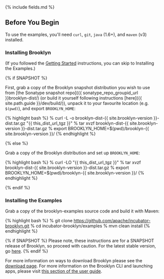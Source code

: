 {% include fields.md %}

## Before You Begin

To use the examples, you'll need ``curl``, ``git``, ``java`` (1.6+), and ``maven`` (v3) installed.

### Installing Brooklyn

(If you followed the [Getting Started](/use/guide/quickstart/index.html) instructions, you can skip to Installing the Examples.)

{% if SNAPSHOT %}

First, grab a copy of the Brooklyn snapshot distribution you wish to use from 
[the Sonatype snapshot repo]({{ sonatype_repo_groupid_url }}brooklyn-dist/)
(or build it yourself following instructions [here]({{ site.path.guide }}/dev/build/)),
unpack it to your favourite location (e.g. `$(pwd)`), 
and export `BROOKLYN_HOME`:

{% highlight bash %}
% curl -L -o brooklyn-dist-{{ site.brooklyn-version }}-dist.tar.gz "{{ this_dist_url_tgz }}"
% tar xvzf brooklyn-dist-{{ site.brooklyn-version }}-dist.tar.gz
% export BROOKLYN_HOME=$(pwd)/brooklyn-{{ site.brooklyn-version }}/
{% endhighlight %}

{% else %}

Grab a copy of the Brooklyn distribution and set up `BROOKLYN_HOME`:

{% highlight bash %}
% curl -LO "{{ this_dist_url_tgz }}"
% tar xvzf brooklyn-dist-{{ site.brooklyn-version }}-dist.tar.gz
% export BROOKLYN_HOME=$(pwd)/brooklyn-{{ site.brooklyn-version }}/
{% endhighlight %}

{% endif %}

### Installing the Examples 

Grab a copy of the brooklyn-examples source code and build it with Maven:

{% highlight bash %}
% git clone https://github.com/apache/incubator-brooklyn.git
% cd incubator-brooklyn/examples
% mvn clean install
{% endhighlight %}

{% if SNAPSHOT %}
Please note, these instructions are for a SNAPSHOT release of Brooklyn,
so proceed with caution. 
For the latest stable version, go [here](/meta/versions.html). 
{% endif %}

For more information on ways to download Brooklyn please
see the [download page]({{site.path.guide}}/start/download.html).
For more information on the Brooklyn CLI and launching apps,
please visit [this section of the user guide]({{site.path.guide}}/use/guide/management/index.html#cli).
